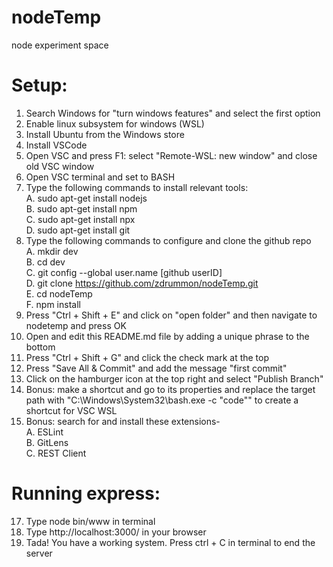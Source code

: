 # nodeTemp
node experiment space



# Setup:
1. Search Windows for "turn windows features" and select the first option
2. Enable linux subsystem for windows (WSL)
3. Install Ubuntu from the Windows store
4. Install VSCode
5. Open VSC and press F1: select "Remote-WSL: new window" and close old VSC window
6. Open VSC terminal and set to BASH
7. Type the following commands to install relevant tools:
<br>A. sudo apt-get install nodejs
<br>B. sudo apt-get install npm
<br>C. sudo apt-get install npx
<br>D. sudo apt-get install git
8. Type the following commands to configure and clone the github repo
<br>A. mkdir dev
<br>B. cd dev
<br>C. git config --global user.name [github userID]
<br>D. git clone https://github.com/zdrummon/nodeTemp.git
<br>E. cd nodeTemp
<br>F. npm install
9. Press "Ctrl + Shift + E" and click on "open folder" and then navigate to nodetemp and press OK
10. Open and edit this README.md file by adding a unique phrase to the bottom
12. Press "Ctrl + Shift + G" and click the check mark at the top
12. Press "Save All & Commit" and add the message "first commit"
14. Click on the hamburger icon at the top right and select "Publish Branch"
15. Bonus: make a shortcut   and go to its properties and replace the target path with "C:\Windows\System32\bash.exe -c "code"" to create a shortcut for VSC WSL
16. Bonus: search for and install these extensions-
<br>A. ESLint
<br>B. GitLens
<br>C. REST Client

# Running express:
17. Type node bin/www in terminal
18. Type http://localhost:3000/ in your browser
19. Tada! You have a working system. Press ctrl + C in terminal to end the server